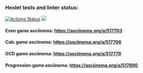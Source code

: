 ### Hexlet tests and linter status:
[![Actions Status](https://github.com/KarUrals/java-project-lvl1/workflows/hexlet-check/badge.svg)](https://github.com/KarUrals/java-project-lvl1/actions)
<a href="https://codeclimate.com/github/KarUrals/java-project-lvl1/maintainability"><img src="https://api.codeclimate.com/v1/badges/e6239fe28cfe07b09f5a/maintainability" /></a>

#### Even game asciinema: https://asciinema.org/a/517703

#### Calc game asciinema: https://asciinema.org/a/517706

#### GCD game asciinema: https://asciinema.org/a/517779

#### Progression game asciinema: https://asciinema.org/a/517890